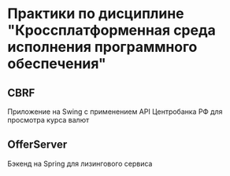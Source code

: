 # Практики по дисциплине "Кроссплатформенная среда исполнения программного обеспечения"
## CBRF
Приложение на Swing с применением API Центробанка РФ для просмотра курса валют

## OfferServer
Бэкенд на Spring для лизингового сервиса
